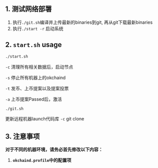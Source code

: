 
## 1. 测试网络部署

1. 执行```./git.sh```编译并上传最新的binaries到git, 再从git下载最新binaries
1. 执行```./start -r``` 启动系统

## 2. ```start.sh``` usage
```sh
./start.sh
```
`-c` 清理所有相关数据后，启动节点

`-s` 停止所有机器上的okchaind

`-t` 发币、上币提案以及提案投票

`-a` 上币提案Passed后，激活

```sh
./git.sh
```
更新远程机器launch代码库
`-c` git clone

## 3. 注意事项

**对于不同的机器环境，请务必首先修改以下内容：**
1. **`okchaind.profile`中的配置项**
